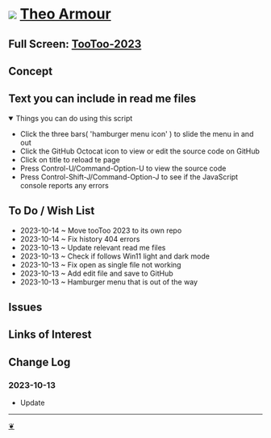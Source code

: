 # [![](https://pushme-pullyou.github.io/assets/svg/octicon.svg )](https://github.com/pushme-pullyou/tootoo-2023/ "Source code on GitHub" ) [Theo Armour]( https://pushme-pullyou.github.io/tootoo-2023/ "Home page" )

<!--  @@@
<div class=iframe-resize ><iframe src= https://pushme-pullyou.github.io/tootoo-2023/ height=100% width=100% ></iframe></div>
_"Templates Read Me" in a resizable window_
@@@  -->

## Full Screen: [TooToo-2023](  https://pushme-pullyou.github.io/tootoo-2023/ )


## Concept


## Text you can include in read me files

<details open >

<summary> Things you can do using this script</summary>

* Click the three bars( 'hamburger menu icon' ) to slide the menu in and out
* Click the GitHub Octocat icon to view or edit the source code on GitHub
* Click on title to reload te page
* Press Control-U/Command-Option-U to view the source code
* Press Control-Shift-J/Command-Option-J to see if the JavaScript console reports any errors

</details>

## To Do / Wish List

* 2023-10-14 ~ Move tooToo 2023 to its own repo
* 2023-10-14 ~ Fix history 404 errors
* 2023-10-13 ~ Update relevant read me files
* 2023-10-13 ~ Check if follows Win11 light and dark mode
* 2023-10-13 ~ Fix open as single file not working
* 2023-10-13 ~ Add edit file and save to GitHub
* 2023-10-13 ~ Hamburger menu that is out of the way

## Issues


## Links of Interest


## Change Log


### 2023-10-13

* Update


***

<a title="Hello! Click me to go up to the top" href=javascript:window.scrollTo(0,0); > ❦ </a>
